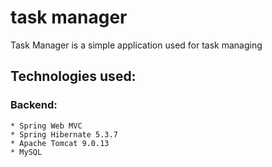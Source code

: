 # task manager

Task Manager is a simple application used for task managing

## Technologies used:
### Backend:
    * Spring Web MVC
    * Spring Hibernate 5.3.7
    * Apache Tomcat 9.0.13
    * MySQL
    
